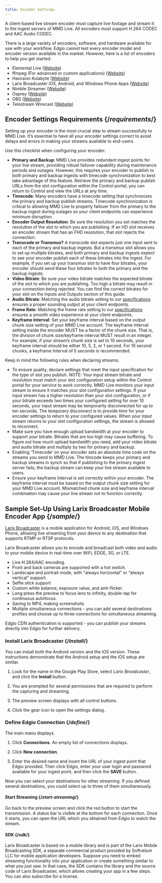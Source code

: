 ```yaml
---
title: Encoder Settings
---
```

A client-based live stream encoder must capture live footage and stream it to the ingest servers of MMD Live. All encoders must support H.264 CODEC and AAC Audio CODEC.

There is a large variety of encoders, software, and hardware available for use with your workflow. Edgio cannot test every encoder model and encoder version available in the market. However, here is a list of encoders to help you get started:

-   Elemental Live ([Website](https://aws.amazon.com/elemental-live/))
-   ffmpeg (For advanced or custom applications) ([Website](https://www.ffmpeg.org/))
-   Haivision Kulabyte ([Website](https://www.haivision.com/products/encoders-transcoders-internet-streaming/kulabyte))
-   Larix Broadcaster iOS, Android, and Windows Phone Apps ([Website](https://wmspanel.com/larix_broadcaster))
-   Nimble Streamer ([Website](https://blog.wmspanel.com/2016/07/publishing-rtmp-limelight-cdn.html))
-   Osprey ([Website](https://www.ospreyvideo.com/talon))
-   OBS ([Website](https://obsproject.com/))
-   Telestream Wirecast ([Website](https://www.telestream.net/wire-cast/overview.htm))

## Encoder Settings Requirements  {/*requirements*/}
Setting up your encoder is the most crucial step to stream successfully to MMD Live. It’s essential to have all your encoder settings correct to avoid delays and errors in making your streams available to end-users.

Use this checklist when configuring your encoder:

- **Primary and Backup**: MMD Live provides redundant ingest points for your live stream, providing robust failover capability during maintenance periods and outages. However, this requires your encoder to publish to both primary and backup ingests with timecode synchronization to best take advantage of this feature. Retrieve the primary and backup publish URLs from the slot configuration within the Control portal; you can return to Control and view the URLs at any time.
- **Timecode**: Many encoders have a timecode setting that synchronizes the primary and backup publish streams. Timecode synchronization is critical to allowing MMD Live to properly failover from the primary to the backup ingest during outages so your client endpoints can experience minimum disruption.
- **Encoder Output Resolution**: Be sure the resolution you set matches the resolution of the slot to which you are publishing. If an HD slot receives an encoder stream that has an FHD resolution, that slot rejects the connection.
- **Transcode or Transmux?** A transcode slot expects just one input sent to each of the primary and backup ingests. But a transmux slot allows you to set up multiple bitrates, and both primary and backup ingests expect to see your encoder publish each of these bitrates into the ingest. For example, if you set up your transmux slot to have four bitrates, your encoder should send these four bitrates to both the primary and the backup ingests.
- **Video Bitrate**: Be sure your video bitrate matches the expected bitrate of the slot to which you are publishing. Too high a bitrate may result in your connection being rejected. You can find the correct bitrates for your slot on the Inputs and Outputs section of this guide.
- **Audio Bitrate**: Matching the audio bitrate setting to our [specifications](/delivery/video/mmd_live/inputs_outputs) ensures a proper sounding output at your client endpoints.
- **Frame Rate**: Matching the frame rate setting to our [specifications](/delivery/video/mmd_live/inputs_outputs) ensures a smooth video experience at your client endpoints.
- **Keyframe Interval**: Set your keyframe interval based on the output chunk size setting of your MMD Live account. The keyframe interval setting inside the encoder MUST be a factor of the chunk size. That is, the division of chunk size/keyframe interval MUST result in an integer. For example, if your stream’s chunk size is set to 10 seconds, your keyframe interval should be either 10, 5, 2, or 1 second. For 10 second chunks, a keyframe Interval of 5 seconds is recommended.

Keep in mind the following rules when declaring streams:

- To ensure quality, declare settings that meet the input specification for the type of slot you publish. NOTE: Your input stream bitrate and resolution must match your slot configuration setup within the Control portal for your service to work correctly. MMD Live monitors your input stream to ensure it matches your slot configuration settings. If your input stream has a higher resolution than your slot configuration, or if your bitrate exceeds two times your configured setting for over 10 seconds, your input stream may be temporarily disconnected for up to ten seconds. The temporary disconnect is to provide time for your encoder settings to return to your configured values. When your input stream returns to your slot configuration settings, the stream is allowed to reconnect.
- Make sure you have enough upload bandwidth at your encoder to support your bitrate. Bitrates that are too high may cause buffering. To figure out how much upload bandwidth you need, add your video bitrate and audio bitrate and multiply by two for primary and backup.
- Enabling 'Timecode' on your encoder sets an absolute time code on the streams you send to MMD Live. The timcode keeps your primary and backup streams in synch so that if publishing to the primary ingest server fails, the backup stream can keep your live stream available to users.
- Ensure your keyframe Interval is set correctly within your encoder. The keyframe interval must be based on the output chunk size setting for your MMD Live account. Mismatched chunk size and keyframe interval combination may cause your live stream not to function correctly.

## Sample Set-Up Using Larix Broadcaster Mobile Encoder App  {/*sample*/}
[Larix Broadcaster](https://wmspanel.com/larix_broadcaster) is a mobile application for Android, iOS, and Windows Phone, allowing live streaming from your device to any destination that supports RTMP or RTSP protocols.

Larix Broadcaster allows you to encode and broadcast both video and audio to your mobile device in real-time over WiFi, EDGE, 3G, or LTE.

- Live H.264/AAC encoding.
- Front and back cameras are supported with a hot switch.
- Landscape and portrait mode, with "always horizontal" or “always vertical” support.
- Selfie stick support
- Custom white balance, exposure value, and anti-flicker.
- Long press the preview to focus lens to infinity, double-tap for continuous autofocus.
- Saving to MP4, making screenshots.
- Multiple simultaneous connections - you can add several destinations profiles and choose up to three connections for simultaneous streaming.

Edgio CDN authentication is supported - you can publish your streams directly into Edgio for further delivery.

### Install Larix Broadcaster  {/*Install*/}
You can install both the Android version and the iOS version. These instructions demonstrate that the Android setup and the iOS setup are similar.

1. Look for the name in the Google Play Store, select *Larix Broadcaster*, and click the **Install** button.


2. You are prompted for several permissions that are required to perform the capturing and streaming.


3. The preview screen displays with all control buttons.


4. Click the gear icon to open the settings dialog.

### Define Edgio Connection  {/*define*/}
The main menu displays.



1. Click **Connections**. An empty list of connections displays.
2. Click **New connection**.


3. Enter the desired name and insert the URL of your ingest point that Edgio provided. Then click Edgio, enter your user login and password available for your ingest point, and then click the **SAVE** button.



Now you can select your destinations for other streaming. If you defined several destinations, you could select up to three of them simultaneously.

#### Start Streaming  {/*start-streaming*/}
Go back to the preview screen and click the red button to start the transmission. A status bar is visible at the bottom for each connection. Once it starts, you can open the URL which you obtained from Edgio to watch the stream.

#### SDK  {/*sdk*/}
Larix Broadcaster is based on a mobile library and is part of the Larix Mobile Broadcasting SDK, a separate commercial product provided by Softvelum LLC for mobile application developers. Suppose you need to embed streaming functionality into your application or create something similar to what you just saw. In that case, the SDK contains the library and the source code of Larix Broadcaster, which allows creating your app in a few steps. You can also subscribe for a license.
